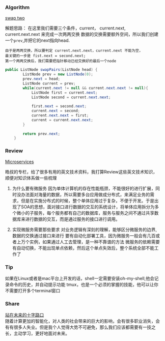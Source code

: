 ### Algorithm
[swap two](https://leetcode.com/problems/swap-nodes-in-pairs/submissions/)

解题思路：
	在这里我们需要三个条件，current， current.next, current.next.next 来完成一次两两交换
	数据的交换需要额外空间，所以我们创建一个`prev`,并把它的next指向head.

	由于是两两交换，所以要判定 current.next.next，current.next 不能为空，
	最关键的一步是 fist.next = second.next;
	第一个两两交换后，我们需要把指针移动已经交换好的最后一个node
	
``` java 
public ListNode swapPairs(ListNode head) {
        ListNode prev = new ListNode(0);
        prev.next = head;
        ListNode current = prev;
        while(current.next != null && current.next.next != null){
            ListNode first = current.next;
            ListNode second = current.next.next;
            
            first.next = second.next;
            current.next = second;
            current.next.next = first;
            current = current.next.next;
        }
        
        return prev.next;
    }
```

### Review  
[Microservices](https://martinfowler.com/articles/microservices.html)  

皓叔的专栏，给了很多有用的英文技术资料，我打算Review这些英文技术知识，顺便对知识体系做一些梳理

1. 为什么要有微服务
因为单体计算机的存在性能瓶颈，不能很好的进行扩展，同时没办法面对海量的数据，所以需要多台应用做成分布式，来满足业务的需求，但是在实施分布式的时候，整个单体应用过于复杂，不便于开发。于是出现了SOA的思想，面对接口进行数据的交互的系统设计，将单体应用拆分为多个微小的子服务，每个服务都有自己的数据库，服务与服务之间不通过共享数据库来进行数据的交互，而是通过服务的接口进行调用。 

2. 实现微服务需要那些要求
对业务逻辑有深刻的理解，能够区分微服务的边界,数据的交换通过接口来进行
要有自动化部署工具，因为微服务一般会有几百或者上万个实例，如果通过人工去管理，是一种不靠谱的方法
微服务的依赖需要有自动切换，不能出现单点依赖，然后这个单点失效后，整个系统全部不能工作了

### Tip  
如果在Linux或者是mac平台上开发的话，shell一定需要安装oh-my-shell,他会记录命令的历史，并自动提示功能
tmux，也是一个必须的掌握的技能，他可以让你不需要打开多个terminal窗口


### Share  

[站在未来的十字路口](http://www.ruanyifeng.com/blog/2019/01/survivor-preface.html)  
随着计算更加的智能化，对人类的社会带来的巨大的影响，会有很多职业消失，会有有很多人失业。但是我个人觉得大势不可避免，那么我们应该都需要有一技之长，主动学习，更好地面对未来。
